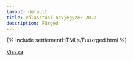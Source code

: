 ```yaml
---
layout: default
title: Választási névjegyzék 2022
description: Fürged
---
```


{% include settlementHTMLs/Fuuxrged.html %}

[Vissza](../)